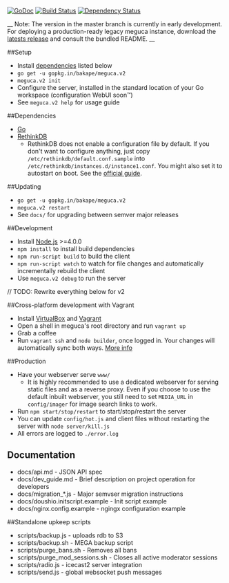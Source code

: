 [![GoDoc](https://godoc.org/github.com/bakape/meguca/server?status.svg)](https://godoc.org/github.com/bakape/meguca/server) [![Build Status](https://travis-ci.org/bakape/meguca.svg)](https://travis-ci.org/bakape/meguca) [![Dependency Status](https://david-dm.org/bakape/meguca.svg)](https://david-dm.org/bakape/meguca)

__ Note: The version in the master branch is currently in early development.
For deploying a production-ready legacy meguca instance, download the [latests
release](https://github.com/bakape/meguca/releases/latest) and consult the
bundled README. __

##Setup
* Install [dependencies](#dependencies) listed below
* `go get -u gopkg.in/bakape/meguca.v2`
* `meguca.v2 init`
* Configure the server, installed in the standard location of your Go workspace
(configuration WebUI soon™)
* See `meguca.v2 help` for usage guide

##Dependencies
* [Go](https://golang.org/doc/install)
* [RethinkDB](https://rethinkdb.com/docs/install/)
    * RethinkDB does not enable a configuration file by default. If you don't
    want to configure anything, just copy `/etc/rethinkdb/default.conf.sample`
	into `/etc/rethinkdb/instances.d/instance1.conf`. You might also set it to
	autostart on boot. See the [official guide](http://www.rethinkdb.com/docs/start-on-startup/).

##Updating
* `go get -u gopkg.in/bakape/meguca.v2`
* `meguca.v2 restart`
* See `docs/` for upgrading between semver major releases

##Development
* Install [Node.js](https://nodejs.org/en/) >=4.0.0
* `npm install` to install build dependencies
* `npm run-script build` to build the client
* `npm run-script watch` to watch for file changes and automatically
incrementally rebuild the client
* Use `meguca.v2 debug` to run the server

// TODO: Rewrite everything below for v2

##Cross-platform development with Vagrant
* Install [VirtualBox](https://www.virtualbox.org/wiki/Downloads) and
[Vagrant](http://www.vagrantup.com/downloads.html)
* Open a shell in meguca's root directory and run `vagrant up`
* Grab a coffee
* Run `vagrant ssh` and `node builder`, once logged in. Your changes will
automatically sync both ways. [More info](https://www.vagrantup.com/)

##Production
* Have your webserver serve `www/`
  * It is highly recommended to use a dedicated webserver for serving static
  files and as a reverse proxy. Even if you choose to use the default inbuilt
  webserver, you still need to set `MEDIA_URL` in `config/imager` for image
  search links to work.
* Run `npm start/stop/restart` to start/stop/restart the server
* You can update `config/hot.js` and client files without restarting the server
with `node server/kill.js`
* All errors are logged to `./error.log`

## Documentation
* docs/api.md - JSON API spec
* docs/dev_guide.md - Brief description on project operation for developers
* docs/migration_*.js - Major semvser migration instructions
* docs/doushio.initscript.example - Init script example
* docs/nginx.config.example - ngingx configuration example

##Standalone upkeep scripts
* scripts/backup.js - uploads rdb to S3
* scripts/backup.sh - MEGA backup script
* scripts/purge_bans.sh - Removes all bans
* scripts/purge_mod_sessions.sh - Closes all active moderator sessions
* scripts/radio.js - icecast2 server integration
* scripts/send.js - global websocket push messages
